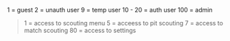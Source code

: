1 = guest
2 = unauth user
9 = temp user
10 - 20 = auth user
100 = admin

>1 = access to scouting menu
>5 = acceess to pit scouting
>7 = access to match scouting
>80 = access to settings